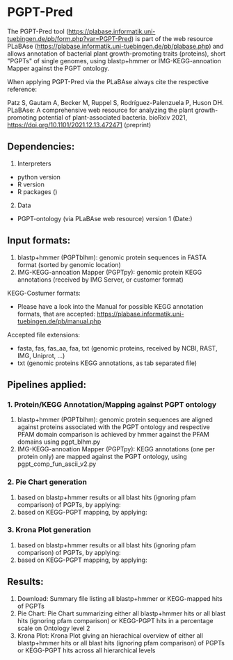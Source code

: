 # PGPT-Pred
The PGPT-Pred tool (https://plabase.informatik.uni-tuebingen.de/pb/form.php?var=PGPT-Pred) is part of the web resource PLaBAse (https://plabase.informatik.uni-tuebingen.de/pb/plabase.php) and allows annotation of bacterial plant growth-promoting traits (proteins), short "PGPTs" of single genomes, using blastp+hmmer or IMG-KEGG-annoation Mapper against the PGPT ontology.

When applying PGPT-Pred via the PLaBAse always cite the respective reference:

Patz S, Gautam A, Becker M, Ruppel S, Rodríguez-Palenzuela P, Huson DH. PLaBAse: A comprehensive web resource for analyzing the plant growth-promoting potential of plant-associated bacteria. bioRxiv 2021, https://doi.org/10.1101/2021.12.13.472471 (preprint)

## Dependencies:
1. Interpreters
* python version 
* R version 
* R packages ()

2. Data
* PGPT-ontology (via PLaBAse web resource) version 1 (Date:)

## Input formats:
1. blastp+hmmer (PGPTblhm):            genomic protein sequences in FASTA format (sorted by genomic location)
2. IMG-KEGG-annoation Mapper (PGPTpy): genomic protein KEGG annotations (received by IMG Server, or customer format)

KEGG-Costumer formats:
- Please have a look into the Manual for possible KEGG annotation formats, that are accepted: https://plabase.informatik.uni-tuebingen.de/pb/manual.php

Accepted file extensions:
- fasta, fas, fas_aa, faa, txt (genomic proteins, received by NCBI, RAST, IMG, Uniprot, ...)
- txt (genomic proteins KEGG annotations, as tab separated file)

## Pipelines applied:
### 1. Protein/KEGG Annotation/Mapping against PGPT ontology
   1. blastp+hmmer (PGPTblhm):            genomic protein sequences are aligned against proteins associated with the PGPT ontology and respective PFAM domain comparison is achieved by hmmer against the PFAM domains using pgpt_blhm.py
   2. IMG-KEGG-annoation Mapper (PGPTpy): KEGG annotations (one per protein only) are mapped against the PGPT ontology, using pgpt_comp_fun_ascii_v2.py

### 2. Pie Chart generation 
   1. based on blastp+hmmer results or all blast hits (ignoring pfam comparison) of PGPTs, by applying:
   2. based on KEGG-PGPT mapping, by applying: 

### 3. Krona Plot generation
   1. based on blastp+hmmer results or all blast hits (ignoring pfam comparison) of PGPTs, by applying:
   2. based on KEGG-PGPT mapping, by applying: 

## Results:
1. Download:   Summary file listing all blastp+hmmer or KEGG-mapped hits of PGPTs
2. Pie Chart:  Pie Chart  summarizing either all blastp+hmmer hits or all blast hits (ignoring pfam comparison) or KEGG-PGPT hits in a percentage scale on Ontology level 2
3. Krona Plot: Krona Plot giving an hierachical overview of either all blastp+hmmer hits or all blast hits (ignoring pfam comparison) of PGPTs or KEGG-PGPT hits across all hierarchical levels
